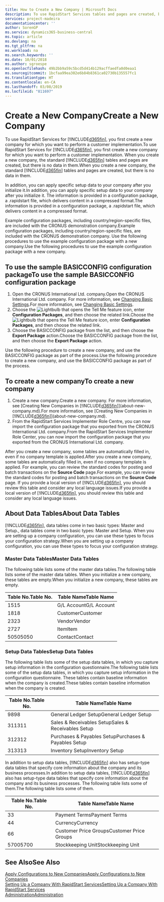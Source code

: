```yaml
---
title: How to Create a New Company | Microsoft Docs
description: To use RapidStart Services tables and pages are created, but there is no data in them.
services: project-madeira
documentationcenter: ''
author: SorenGP
ms.service: dynamics365-business-central
ms.topic: article
ms.devlang: na
ms.tgt_pltfrm: na
ms.workload: na
ms.search.keywords: ''
ms.date: 10/01/2018
ms.author: sgroespe
ms.openlocfilehash: 49b2bb9a59c5bcd5d414b129acffaedfa0d0eaa1
ms.sourcegitcommit: 1bcfaa99ea302e6b84b8361ca02730b135557fc1
ms.translationtype: HT
ms.contentlocale: en-CA
ms.lasthandoff: 03/08/2019
ms.locfileid: "811697"
---
```

# <a name="create-a-new-company"></a><span data-ttu-id="5cf29-103">Create a New Company</span><span class="sxs-lookup"><span data-stu-id="5cf29-103">Create a New Company</span></span>
<span data-ttu-id="5cf29-104">To use RapidStart Services for [!INCLUDE[d365fin](includes/d365fin_md.md)], you first create a new company for which you want to perform a customer implementation.</span><span class="sxs-lookup"><span data-stu-id="5cf29-104">To use RapidStart Services for [!INCLUDE[d365fin](includes/d365fin_md.md)], you first create a new company for which you want to perform a customer implementation.</span></span> <span data-ttu-id="5cf29-105">When you create a new company, the standard [!INCLUDE[d365fin](includes/d365fin_md.md)] tables and pages are created, but there is no data in them.</span><span class="sxs-lookup"><span data-stu-id="5cf29-105">When you create a new company, the standard [!INCLUDE[d365fin](includes/d365fin_md.md)] tables and pages are created, but there is no data in them.</span></span>

<span data-ttu-id="5cf29-106">In addition, you can apply specific setup data to your company after you initialize it.</span><span class="sxs-lookup"><span data-stu-id="5cf29-106">In addition, you can apply specific setup data to your company after you initialize it.</span></span> <span data-ttu-id="5cf29-107">The information is provided in a configuration package, a .rapidstart file, which delivers content in a compressed format.</span><span class="sxs-lookup"><span data-stu-id="5cf29-107">The information is provided in a configuration package, a .rapidstart file, which delivers content in a compressed format.</span></span>  

<span data-ttu-id="5cf29-108">Example configuration packages, including country/region-specific files, are included with the CRONUS demonstration company.</span><span class="sxs-lookup"><span data-stu-id="5cf29-108">Example configuration packages, including country/region-specific files, are included with the CRONUS demonstration company.</span></span> <span data-ttu-id="5cf29-109">Use the following procedures to use the example configuration package with a new company.</span><span class="sxs-lookup"><span data-stu-id="5cf29-109">Use the following procedures to use the example configuration package with a new company.</span></span>  

## <a name="to-use-the-sample-basicconfig-configuration-package"></a><span data-ttu-id="5cf29-110">To use the sample BASICCONFIG configuration package</span><span class="sxs-lookup"><span data-stu-id="5cf29-110">To use the sample BASICCONFIG configuration package</span></span>  
1. <span data-ttu-id="5cf29-111">Open the CRONUS International Ltd. company.</span><span class="sxs-lookup"><span data-stu-id="5cf29-111">Open the CRONUS International Ltd. company.</span></span> <span data-ttu-id="5cf29-112">For more information, see [Changing Basic Settings](ui-change-basic-settings.md).</span><span class="sxs-lookup"><span data-stu-id="5cf29-112">For more information, see [Changing Basic Settings](ui-change-basic-settings.md).</span></span>
2. <span data-ttu-id="5cf29-113">Choose the ![Lightbulb that opens the Tell Me feature](media/ui-search/search_small.png "Tell me what you want to do") icon, enter **Configuration Packages**, and then choose the related link.</span><span class="sxs-lookup"><span data-stu-id="5cf29-113">Choose the ![Lightbulb that opens the Tell Me feature](media/ui-search/search_small.png "Tell me what you want to do") icon, enter **Configuration Packages**, and then choose the related link.</span></span>  
3. <span data-ttu-id="5cf29-114">Choose the BASICCONFIG package from the list, and then choose the **Export Package** action.</span><span class="sxs-lookup"><span data-stu-id="5cf29-114">Choose the BASICCONFIG package from the list, and then choose the **Export Package** action.</span></span>  

<span data-ttu-id="5cf29-115">Use the following procedure to create a new company, and use the BASICCONFIG package as part of the process.</span><span class="sxs-lookup"><span data-stu-id="5cf29-115">Use the following procedure to create a new company, and use the BASICCONFIG package as part of the process.</span></span>  

## <a name="to-create-a-new-company"></a><span data-ttu-id="5cf29-116">To create a new company</span><span class="sxs-lookup"><span data-stu-id="5cf29-116">To create a new company</span></span>  
1. <span data-ttu-id="5cf29-117">Create a new company.</span><span class="sxs-lookup"><span data-stu-id="5cf29-117">Create a new company.</span></span> <span data-ttu-id="5cf29-118">For more information, see [Creating New Companies in [!INCLUDE[d365fin](includes/d365fin_md.md)]](about-new-company.md).</span><span class="sxs-lookup"><span data-stu-id="5cf29-118">For more information, see [Creating New Companies in [!INCLUDE[d365fin](includes/d365fin_md.md)]](about-new-company.md).</span></span>
2. <span data-ttu-id="5cf29-119">From the RapidStart Services Implementer Role Centre, you can now import the configuration package that you exported from the CRONUS International Ltd. company.</span><span class="sxs-lookup"><span data-stu-id="5cf29-119">From the RapidStart Services Implementer Role Center, you can now import the configuration package that you exported from the CRONUS International Ltd. company.</span></span>

<span data-ttu-id="5cf29-120">After you create a new company, some tables are automatically filled in, even if no company template is applied.</span><span class="sxs-lookup"><span data-stu-id="5cf29-120">After you create a new company, some tables are automatically filled in, even if no company template is applied.</span></span> <span data-ttu-id="5cf29-121">For example, you can review the standard codes for posting and batch transactions on the **Source Code** page.</span><span class="sxs-lookup"><span data-stu-id="5cf29-121">For example, you can review the standard codes for posting and batch transactions on the **Source Code** page.</span></span> <span data-ttu-id="5cf29-122">If you provide a local version of [!INCLUDE[d365fin](includes/d365fin_md.md)], you should review this table and consider any local language issues.</span><span class="sxs-lookup"><span data-stu-id="5cf29-122">If you provide a local version of [!INCLUDE[d365fin](includes/d365fin_md.md)], you should review this table and consider any local language issues.</span></span>

## <a name="about-data-tables"></a><span data-ttu-id="5cf29-123">About Data Tables</span><span class="sxs-lookup"><span data-stu-id="5cf29-123">About Data Tables</span></span>
[!INCLUDE[d365fin](includes/d365fin_md.md)]<span data-ttu-id="5cf29-124">, data tables come in two basic types: Master and Setup.</span><span class="sxs-lookup"><span data-stu-id="5cf29-124">, data tables come in two basic types: Master and Setup.</span></span> <span data-ttu-id="5cf29-125">When you are setting up a company configuration, you can use these types to focus your configuration strategy.</span><span class="sxs-lookup"><span data-stu-id="5cf29-125">When you are setting up a company configuration, you can use these types to focus your configuration strategy.</span></span>  

### <a name="master-data-tables"></a><span data-ttu-id="5cf29-126">Master Data Tables</span><span class="sxs-lookup"><span data-stu-id="5cf29-126">Master Data Tables</span></span>  
<span data-ttu-id="5cf29-127">The following table lists some of the master data tables.</span><span class="sxs-lookup"><span data-stu-id="5cf29-127">The following table lists some of the master data tables.</span></span> <span data-ttu-id="5cf29-128">When you initialize a new company, these tables are empty.</span><span class="sxs-lookup"><span data-stu-id="5cf29-128">When you initialize a new company, these tables are empty.</span></span>  

|<span data-ttu-id="5cf29-129">Table No.</span><span class="sxs-lookup"><span data-stu-id="5cf29-129">Table No.</span></span>|<span data-ttu-id="5cf29-130">Table Name</span><span class="sxs-lookup"><span data-stu-id="5cf29-130">Table Name</span></span>|  
|-------------------|--------------------|  
|<span data-ttu-id="5cf29-131">15</span><span class="sxs-lookup"><span data-stu-id="5cf29-131">15</span></span>|<span data-ttu-id="5cf29-132">G/L Account</span><span class="sxs-lookup"><span data-stu-id="5cf29-132">G/L Account</span></span>|  
|<span data-ttu-id="5cf29-133">18</span><span class="sxs-lookup"><span data-stu-id="5cf29-133">18</span></span>|<span data-ttu-id="5cf29-134">Customer</span><span class="sxs-lookup"><span data-stu-id="5cf29-134">Customer</span></span>|  
|<span data-ttu-id="5cf29-135">23</span><span class="sxs-lookup"><span data-stu-id="5cf29-135">23</span></span>|<span data-ttu-id="5cf29-136">Vendor</span><span class="sxs-lookup"><span data-stu-id="5cf29-136">Vendor</span></span>|  
|<span data-ttu-id="5cf29-137">27</span><span class="sxs-lookup"><span data-stu-id="5cf29-137">27</span></span>|<span data-ttu-id="5cf29-138">Item</span><span class="sxs-lookup"><span data-stu-id="5cf29-138">Item</span></span>|  
|<span data-ttu-id="5cf29-139">5050</span><span class="sxs-lookup"><span data-stu-id="5cf29-139">5050</span></span>|<span data-ttu-id="5cf29-140">Contact</span><span class="sxs-lookup"><span data-stu-id="5cf29-140">Contact</span></span>|  

### <a name="setup-data-tables"></a><span data-ttu-id="5cf29-141">Setup Data Tables</span><span class="sxs-lookup"><span data-stu-id="5cf29-141">Setup Data Tables</span></span>  
<span data-ttu-id="5cf29-142">The following table lists some of the setup data tables, in which you capture setup information in the configuration questionnaire.</span><span class="sxs-lookup"><span data-stu-id="5cf29-142">The following table lists some of the setup data tables, in which you capture setup information in the configuration questionnaire.</span></span> <span data-ttu-id="5cf29-143">These tables contain baseline information when the company is created.</span><span class="sxs-lookup"><span data-stu-id="5cf29-143">These tables contain baseline information when the company is created.</span></span>  

|<span data-ttu-id="5cf29-144">Table No.</span><span class="sxs-lookup"><span data-stu-id="5cf29-144">Table No.</span></span>|<span data-ttu-id="5cf29-145">Table Name</span><span class="sxs-lookup"><span data-stu-id="5cf29-145">Table Name</span></span>|  
|-------------------|--------------------|  
|<span data-ttu-id="5cf29-146">98</span><span class="sxs-lookup"><span data-stu-id="5cf29-146">98</span></span>|<span data-ttu-id="5cf29-147">General Ledger Setup</span><span class="sxs-lookup"><span data-stu-id="5cf29-147">General Ledger Setup</span></span>|  
|<span data-ttu-id="5cf29-148">311</span><span class="sxs-lookup"><span data-stu-id="5cf29-148">311</span></span>|<span data-ttu-id="5cf29-149">Sales & Receivables Setup</span><span class="sxs-lookup"><span data-stu-id="5cf29-149">Sales & Receivables Setup</span></span>|  
|<span data-ttu-id="5cf29-150">312</span><span class="sxs-lookup"><span data-stu-id="5cf29-150">312</span></span>|<span data-ttu-id="5cf29-151">Purchases & Payables Setup</span><span class="sxs-lookup"><span data-stu-id="5cf29-151">Purchases & Payables Setup</span></span>|  
|<span data-ttu-id="5cf29-152">313</span><span class="sxs-lookup"><span data-stu-id="5cf29-152">313</span></span>|<span data-ttu-id="5cf29-153">Inventory Setup</span><span class="sxs-lookup"><span data-stu-id="5cf29-153">Inventory Setup</span></span>|  

<span data-ttu-id="5cf29-154">In addition to setup data tables, [!INCLUDE[d365fin](includes/d365fin_md.md)] also has setup-type data tables that specify core information about the company and its business processes.</span><span class="sxs-lookup"><span data-stu-id="5cf29-154">In addition to setup data tables, [!INCLUDE[d365fin](includes/d365fin_md.md)] also has setup-type data tables that specify core information about the company and its business processes.</span></span> <span data-ttu-id="5cf29-155">The following table lists some of them.</span><span class="sxs-lookup"><span data-stu-id="5cf29-155">The following table lists some of them.</span></span>  

|<span data-ttu-id="5cf29-156">Table No.</span><span class="sxs-lookup"><span data-stu-id="5cf29-156">Table No.</span></span>|<span data-ttu-id="5cf29-157">Table Name</span><span class="sxs-lookup"><span data-stu-id="5cf29-157">Table Name</span></span>|  
|-------------------|--------------------|  
|<span data-ttu-id="5cf29-158">3</span><span class="sxs-lookup"><span data-stu-id="5cf29-158">3</span></span>|<span data-ttu-id="5cf29-159">Payment Terms</span><span class="sxs-lookup"><span data-stu-id="5cf29-159">Payment Terms</span></span>|  
|<span data-ttu-id="5cf29-160">4</span><span class="sxs-lookup"><span data-stu-id="5cf29-160">4</span></span>|<span data-ttu-id="5cf29-161">Currency</span><span class="sxs-lookup"><span data-stu-id="5cf29-161">Currency</span></span>|  
|<span data-ttu-id="5cf29-162">6</span><span class="sxs-lookup"><span data-stu-id="5cf29-162">6</span></span>|<span data-ttu-id="5cf29-163">Customer Price Groups</span><span class="sxs-lookup"><span data-stu-id="5cf29-163">Customer Price Groups</span></span>|  
|<span data-ttu-id="5cf29-164">5700</span><span class="sxs-lookup"><span data-stu-id="5cf29-164">5700</span></span>|<span data-ttu-id="5cf29-165">Stockkeeping Unit</span><span class="sxs-lookup"><span data-stu-id="5cf29-165">Stockkeeping Unit</span></span>|

  

## <a name="see-also"></a><span data-ttu-id="5cf29-166">See Also</span><span class="sxs-lookup"><span data-stu-id="5cf29-166">See Also</span></span>  
[<span data-ttu-id="5cf29-167">Apply Configurations to New Companies</span><span class="sxs-lookup"><span data-stu-id="5cf29-167">Apply Configurations to New Companies</span></span>](admin-apply-configuration-to-new-companies.md)  
[<span data-ttu-id="5cf29-168">Setting Up a Company With RapidStart Services</span><span class="sxs-lookup"><span data-stu-id="5cf29-168">Setting Up a Company With RapidStart Services</span></span>](admin-set-up-a-company-with-rapidstart.md)  
[<span data-ttu-id="5cf29-169">Administration</span><span class="sxs-lookup"><span data-stu-id="5cf29-169">Administration</span></span>](admin-setup-and-administration.md)
